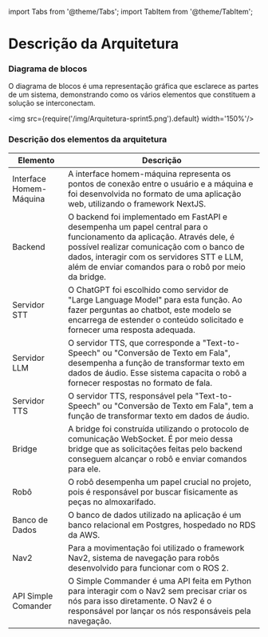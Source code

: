 import Tabs from '@theme/Tabs';
import TabItem from '@theme/TabItem';

# Descrição da Arquitetura

### Diagrama de blocos

O diagrama de blocos é uma representação gráfica que esclarece as partes de um sistema, demonstrando como os vários elementos que constituem a solução se interconectam.

<img src={require('/img/Arquitetura-sprint5.png').default} width='150%'/>

### Descrição dos elementos da arquitetura

| Elemento | Descrição |
|---|---|
|Interface Homem-Máquina  | A interface homem-máquina representa os pontos de conexão entre o usuário e a máquina e foi desenvolvida no formato de uma aplicação web, utilizando o framework NextJS.  |
| Backend | O backend foi implementado em FastAPI e desempenha um papel central para o funcionamento da aplicação. Através dele, é possível realizar comunicação com o banco de dados, interagir com os servidores STT e LLM, além de enviar comandos para o robô por meio da bridge. |
| Servidor STT | O ChatGPT foi escolhido como servidor de "Large Language Model" para esta função. Ao fazer perguntas ao chatbot, este modelo se encarrega de estender o conteúdo solicitado e fornecer uma resposta adequada. |
| Servidor LLM | O servidor TTS, que corresponde a "Text-to-Speech" ou "Conversão de Texto em Fala", desempenha a função de transformar texto em dados de áudio. Esse sistema capacita o robô a fornecer respostas no formato de fala. |
| Servidor TTS | O servidor TTS, responsável pela "Text-to-Speech" ou "Conversão de Texto em Fala", tem a função de transformar texto em dados de áudio. |
| Bridge | A bridge foi construída utilizando o protocolo de comunicação WebSocket. É por meio dessa bridge que as solicitações feitas pelo backend conseguem alcançar o robô e enviar comandos para ele. |
| Robô | O robô desempenha um papel crucial no projeto, pois é responsável por buscar fisicamente as peças no almoxarifado. |
| Banco de Dados | O banco de dados utilizado na aplicação é um banco relacional em Postgres, hospedado no RDS da AWS. |
|Nav2 | Para a movimentação foi utilizado o framework Nav2, sistema de navegação para robôs desenvolvido para funcionar com o ROS 2. |
| API Simple Comander | O Simple Commander é uma API feita em Python para interagir com o Nav2 sem precisar criar os nós para isso diretamente. O Nav2 é o responsável por lançar os nós responsáveis pela navegação. |